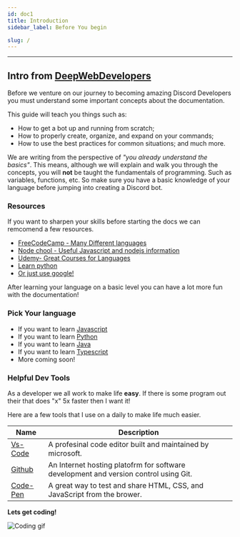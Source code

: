 ```yaml
---
id: doc1
title: Introduction
sidebar_label: Before You begin

slug: /
---
```


---

## Intro from [DeepWebDevelopers](https://github.com/DeepWebDevelopers)

Before we venture on our journey to becoming amazing Discord Developers you must understand some important concepts about the documentation.

This guide will teach you things such as:

- How to get a bot up and running from scratch;
- How to properly create, organize, and expand on your commands;
- How to use the best practices for common situations;
  and much more.

We are writing from the perspective of _"you already understand the basics"_.
This means, although we will explain and walk you through the concepts, you will **not** be taught the fundamentals of programming. Such as variables, functions, etc. So make sure you have a basic knowledge of your language before jumping into creating a Discord bot.

### Resources

If you want to sharpen your skills before starting the docs we can remcomend a few resources.

- [FreeCodeCamp - Many Different languages](https://www.freecodecamp.org/)
- [Node chool - Useful Javascript and nodejs information](https://nodeschool.io/)
- [Udemy- Great Courses for Languages](https://www.udemy.com/)
- [Learn python](https://www.learnpython.org/)
- [Or just use google!](https://www.google.com)

After learning your language on a basic level you can have a lot more fun with the documentation!

### Pick Your language

<!-- Sends the user to a guide -->

- If you want to learn [Javascript](js/s1/doc-byb-js)
- If you want to learn [Python](py/s1/doc-py-byb)
- If you want to learn [Java](java/s1/doc-byb-java)
- If you want to learn [Typescript](ts/s1/doc-byb-ts)
- More coming soon!

### Helpful Dev Tools

As a developer we all work to make life **easy**. If there is some program out their that does "x" 5x faster then I want it!

Here are a few tools that I use on a daily to make life much easier.

| Name                                      | Description                                                                          |
| ----------------------------------------- | ------------------------------------------------------------------------------------ |
| [Vs-Code](https://code.visualstudio.com/) | A profesinal code editor built and maintained by microsoft.                          |
| [Github](https://github.com/)             | An Internet hosting platofrm for software development and version control using Git. |
| [Code-Pen](https://codepen.io/)           | A great way to test and share HTML, CSS, and JavaScript from the brower.             |

**Lets get coding!**

![Coding gif](https://media.giphy.com/media/ZVik7pBtu9dNS/giphy.gif)
